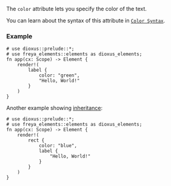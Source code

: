 The `color` attribute lets you specify the color of the text.

You can learn about the syntax of this attribute in [`Color Syntax`](crate::_docs::color_syntax).

### Example

```rust, no_run
# use dioxus::prelude::*;
# use freya_elements::elements as dioxus_elements;
fn app(cx: Scope) -> Element {
    render!(
        label {
            color: "green",
            "Hello, World!"
        }
    )
}
```

Another example showing [inheritance](crate::_docs::inheritance):

```rust, no_run
# use dioxus::prelude::*;
# use freya_elements::elements as dioxus_elements;
fn app(cx: Scope) -> Element {
    render!(
        rect {
            color: "blue",
            label {
                "Hello, World!"
            }
        }
    )
}
```